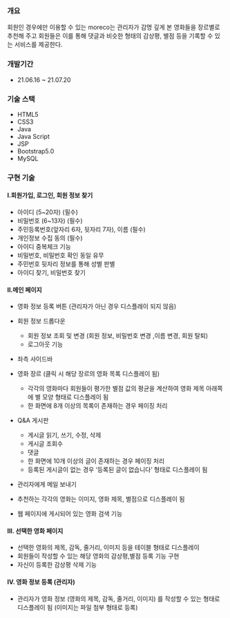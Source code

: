### 개요

회원인 경우에만 이용할 수 있는 moreco는 관리자가 감명 깊게 본 영화들을 장르별로 추천해
주고 회원들은 이를 통해 댓글과 비슷한 형태의 감상평, 별점 등을 기록할 수 있는 서비스를
제공한다.

### 개발기간
+ 21.06.16 ~ 21.07.20

### 기술 스택
+ HTML5
+ CSS3
+ Java
+ Java Script
+ JSP
+ Bootstrap5.0
+ MySQL

### 구현 기술
#### I.회원가입, 로그인, 회원 정보 찾기
+ 아이디 (5~20자) (필수)
+ 비밀번호 (6~13자) (필수)
+ 주민등록번호(앞자리 6자, 뒷자리 7자), 이름 (필수)
+ 개인정보 수집 동의 (필수)
+ 아이디 중복체크 기능
+ 비밀번호, 비밀번호 확인 동일 유무
+ 주민번호 뒷자리 정보를 통해 성별 판별
+ 아이디 찾기, 비밀번호 찾기
#### II.메인 페이지
+ 영화 정보 등록 버튼 (관리자가 아닌 경우 디스플레이 되지 않음)
+ 회원 정보 드롭다운
  + 회원 정보 조회 및 변경 (회원 정보, 비밀번호 변경 ,이름 변경, 회원 탈퇴)
  + 로그아웃 기능
  
+  좌측 사이드바
  + 영화 장르 (클릭 시 해당 장르의 영화 목록 디스플레이 됨)
    + 각각의 영화마다 회원들이 평가한 별점 값의 평균을 계산하여 영화 제목 아래쪽에 별 모양 형태로 디스플레이 됨
    + 한 화면에 8개 이상의 목록이 존재하는 경우 페이징 처리
    
  + Q&A 게시판
    + 게시글 읽기, 쓰기, 수정, 삭제
    + 게시글 조회수
    + 댓글 
    + 한 화면에 10개 이상의 글이 존재하는 경우 페이징 처리
    + 등록된 게시글이 없는 경우 ‘등록된 글이 없습니다’ 형태로 디스플레이 됨

  + 관리자에게 메일 보내기
+ 추천하는 각각의 영화는 이미지, 영화 제목, 별점으로 디스플레이 됨
+ 웹 페이지에 게시되어 있는 영화 검색 기능
#### III. 선택한 영화 페이지
+ 선택한 영화의 제목, 감독, 줄거리, 이미지 등을 테이블 형태로 디스플레이
+ 회원들이 작성할 수 있는 해당 영화의 감상평,별점 등록 기능 구현
+ 자신이 등록한 감상평 삭제 기능
#### IV. 영화 정보 등록 (관리자)
+ 관리자가 영화 정보 (영화의 제목, 감독, 줄거리, 이미지) 를 작성할 수 있는 형태로 디스플레이 됨 (이미지는 파일 첨부 형태로 등록)
